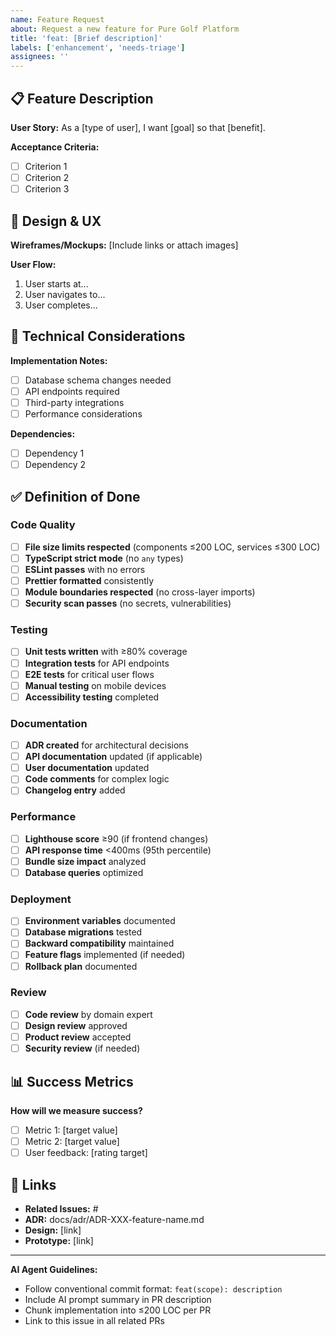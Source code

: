 ```yaml
---
name: Feature Request
about: Request a new feature for Pure Golf Platform
title: 'feat: [Brief description]'
labels: ['enhancement', 'needs-triage']
assignees: ''
---
```


## 📋 Feature Description

**User Story:**
As a [type of user], I want [goal] so that [benefit].

**Acceptance Criteria:**
- [ ] Criterion 1
- [ ] Criterion 2
- [ ] Criterion 3

## 🎨 Design & UX

**Wireframes/Mockups:**
[Include links or attach images]

**User Flow:**
1. User starts at...
2. User navigates to...
3. User completes...

## 🔧 Technical Considerations

**Implementation Notes:**
- [ ] Database schema changes needed
- [ ] API endpoints required
- [ ] Third-party integrations
- [ ] Performance considerations

**Dependencies:**
- [ ] Dependency 1
- [ ] Dependency 2

## ✅ Definition of Done

### Code Quality
- [ ] **File size limits respected** (components ≤200 LOC, services ≤300 LOC)
- [ ] **TypeScript strict mode** (no `any` types)
- [ ] **ESLint passes** with no errors
- [ ] **Prettier formatted** consistently
- [ ] **Module boundaries respected** (no cross-layer imports)
- [ ] **Security scan passes** (no secrets, vulnerabilities)

### Testing
- [ ] **Unit tests written** with ≥80% coverage
- [ ] **Integration tests** for API endpoints
- [ ] **E2E tests** for critical user flows
- [ ] **Manual testing** on mobile devices
- [ ] **Accessibility testing** completed

### Documentation
- [ ] **ADR created** for architectural decisions
- [ ] **API documentation** updated (if applicable)
- [ ] **User documentation** updated
- [ ] **Code comments** for complex logic
- [ ] **Changelog entry** added

### Performance
- [ ] **Lighthouse score** ≥90 (if frontend changes)
- [ ] **API response time** <400ms (95th percentile)
- [ ] **Bundle size impact** analyzed
- [ ] **Database queries** optimized

### Deployment
- [ ] **Environment variables** documented
- [ ] **Database migrations** tested
- [ ] **Backward compatibility** maintained
- [ ] **Feature flags** implemented (if needed)
- [ ] **Rollback plan** documented

### Review
- [ ] **Code review** by domain expert
- [ ] **Design review** approved
- [ ] **Product review** accepted
- [ ] **Security review** (if needed)

## 📊 Success Metrics

**How will we measure success?**
- [ ] Metric 1: [target value]
- [ ] Metric 2: [target value]
- [ ] User feedback: [rating target]

## 🔗 Links

- **Related Issues:** #
- **ADR:** docs/adr/ADR-XXX-feature-name.md
- **Design:** [link]
- **Prototype:** [link]

---

**AI Agent Guidelines:**
- Follow conventional commit format: `feat(scope): description`
- Include AI prompt summary in PR description
- Chunk implementation into ≤200 LOC per PR
- Link to this issue in all related PRs 